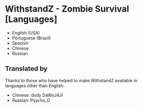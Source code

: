 # WithstandZ - Zombie Survival [Languages]
* English (USA)
* Portuguese (Brazil)
* Spanish
* Chinese
* Russian

## Translated by

Thanks to those who have helped to make WithstandZ available in languages other than English:
* Chinese: dody DaWoJ4JI
* Russian: Psycho_O
